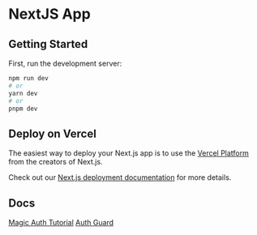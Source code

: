 # NextJS App

## Getting Started

First, run the development server:

```bash
npm run dev
# or
yarn dev
# or
pnpm dev
```

## Deploy on Vercel

The easiest way to deploy your Next.js app is to use the [Vercel Platform](https://vercel.com/new?utm_medium=default-template&filter=next.js&utm_source=create-next-app&utm_campaign=create-next-app-readme) from the creators of Next.js.

Check out our [Next.js deployment documentation](https://nextjs.org/docs/deployment) for more details.

## Docs

[Magic Auth Tutorial](https://vercel.com/guides/add-auth-to-nextjs-with-magic)
[Auth Guard](https://dev.to/ivandotv/protecting-static-pages-in-next-js-application-1e50)
